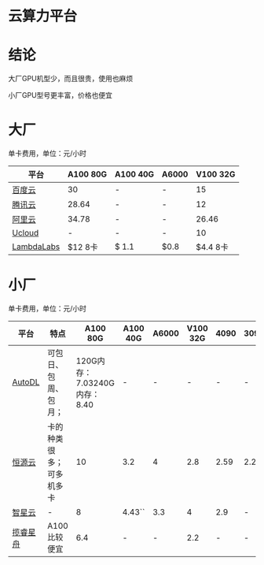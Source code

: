 # 云算力平台

# 结论

大厂GPU机型少，而且很贵，使用也麻烦

小厂GPU型号更丰富，价格也便宜

# 大厂

单卡费用，单位：元/小时

| 平台                                                                                                | A100 80G              | A100 40G                | A6000 | V100 32G |
| --------------------------------------------------------------------------------------------------- | --------------------- | ----------------------- | ----- | -------- |
| [百度云](https://console.bce.baidu.com/bcc/?_=1683357371545#/bcc/instance/create?gpu=1&instanceType=9) | 30                    | -                       | -     | 15       |
| [腾讯云](https://buy.cloud.tencent.com/cvm)                                                            | 28.64                 | -                       | -     | 12       |
| [阿里云](https://ecs-buy.aliyun.com/ecs?spm=5176.8300896.J_5253785160.2.4ddb3680D4tKWt#/custom/postpa) | 34.78                 | -                       | -     | 26.46    |
| [Ucloud](https://console.ucloud.cn/uhost/uhost/create)                                                 | -                     | -                       | -     | 10       |
| [LambdaLabs](https://lambdalabs.com/service/gpu-cloud#pricing)                                         | $12 8卡  |    $ 1.1 | $0.8    |     $4.4  8卡 |       |

# 小厂

单卡费用，单位：元/小时


| 平台                                      | 特点                     | A100 80G                     | A100 40G | A6000 | V100 32G | 4090 | 3090TI | 3090 |
| ----------------------------------------- | ------------------------ | ---------------------------- | -------- | ----- | -------- | ---- | ------ | ---- |
| [AutoDL](https://www.autodl.com/market/list) | 可包日、包周、包月；     | 120G内存：7.03240G内存：8.40 | -        | -     | -        | -    | -      | 1.66 |
| [恒源云](https://gpushare.com/)              | 卡的种类很多；可多机多卡 | 10                           | 3.2      | 4     | 2.8      | 2.59 | 2.29   | 1.5  |
| [智星云](http://www.ai-galaxy.cn/)           | -                        | 8                            | 4.43``   | 3.3   | 4        | 2.9  | -      | 2.5  |
| [揽睿星舟](https://www.lanrui-ai.com/)       | A100比较便宜             | 6.4                          | -        | -     | 2.2      | -    | -      | 1.9  |
